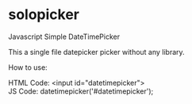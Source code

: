 # solopicker
Javascript Simple DateTimePicker


This a single file datepicker picker without any library.



How to use:

HTML Code:
&lt;input id="datetimepicker"&gt; <br/>
JS Code:
datetimepicker('#datetimepicker');
